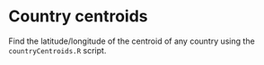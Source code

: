 # Country centroids
Find the latitude/longitude of the centroid of any country using the <code>countryCentroids.R</code> script.
